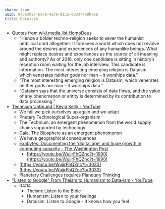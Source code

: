 ```yaml
---
share: true
uuid: 97563997-6ace-427e-8132-c68377b9b78a
title: Dataisim
---
```

* Quotes from [wiki.media.list.HomoDeus](/undefined)
  * "Hence a bolder techno-religion seeks to sever the humanist umbilical cord altogether. It foresees a world which does not revolve around the desires and experiences of any humanlike beings. What might replace desires and experiences as the source of all meaning and authority? As of 2016, only one candidate is sitting in history’s reception room waiting for the job interview. This candidate is information. The most interesting emerging religion is Dataism, which venerates neither gods nor man – it worships data."
  * “The most interesting emerging religion is Dataism, which venerates neither gods nor man – it worships data.”
  * “Dataism says that the universe consists of data flows, and the value of any phenomenon or entity is determined by its contribution to data processing.”
* [Technium Unbound | Kevin Kelly - YouTube](https://www.youtube.com/watch?v=WujjrFhQZnc)
  * We fall we pick ourselves up again and we adapt
  * Pnetary Technological Super-organisim
  * The Technium: an emergent phenomenon from the world supply chains supported by technology
  * Gaia, The Biosphere as an emergent phenomenon
  * We have geographical consequences
  * [Exabytes: Documenting the 'digital age' and huge growth in computing capacity - The Washington Post](https://www.washingtonpost.com/national/exabytes-documenting-the-digital-age-and-huge-growth-in-computing-capacity/2011/02/10/ABKbArQ_story.html)
      * [https://youtu.be/WujjrFhQZnc?t=1990](https://youtu.be/WujjrFhQZnc?t=1990)
  * [https://youtu.be/WujjrFhQZnc?t=3033](https://youtu.be/WujjrFhQZnc?t=3033)
  * Planetary Challenges requires Planetary Thinking
* ["Listen to Google" From Theism to Humanism to Data-ism - YouTube](https://www.youtube.com/watch?v=Hw2jBiqZ4N8)
  * 04:14
    * Theism: Listen to the Bible
    * Humanism: Listen to your feelings
    * Dataisim: Listen to Google - it knows how you feel